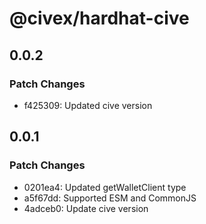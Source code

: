 # @civex/hardhat-cive

## 0.0.2

### Patch Changes

- f425309: Updated cive version

## 0.0.1

### Patch Changes

- 0201ea4: Updated getWalletClient type
- a5f67dd: Supported ESM and CommonJS
- 4adceb0: Update cive version
